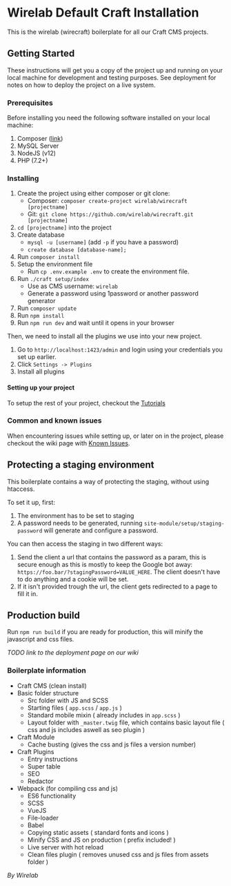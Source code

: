 # Wirelab Default Craft Installation
This is the wirelab (wirecraft) boilerplate for all our Craft CMS projects. 

## Getting Started
These instructions will get you a copy of the project up and running on your local machine for development and testing purposes. See deployment for notes on how to deploy the project on a live system.

### Prerequisites
Before installing you need the following software installed on your local machine:

 1. Composer ([link](https://getcomposer.org/))
 2. MySQL Server
 3. NodeJS (v12)
 4. PHP (7.2+)

### Installing
1. Create the project using either composer or git clone:
    -  Composer: `composer create-project wirelab/wirecraft [projectname]` 
    -  Git: `git clone https://github.com/wirelab/wirecraft.git [projectname]`
2. `cd [projectname]` into the project
3. Create database
   - `mysql -u [username]` (add `-p` if you have a password)
   - `create database [database-name];`
4. Run `composer install`
5. Setup the environment file
    - Run `cp .env.example .env` to create the environment file. 
6. Run `./craft setup/index` 
    - Use as CMS username: `wirelab`
    - Generate a password using 1password or another password generator
7. Run `composer update`
8. Run `npm install`
9. Run `npm run dev` and wait until it opens in your browser

Then, we need to install all the plugins we use into your new project.
1. Go to `http://localhost:1423/admin` and login using your credentials you set up earlier.
2. Click `Settings -> Plugins`
3. Install all plugins

#### Setting up your project
To setup the rest of your project, checkout the [Tutorials](https://github.com/wirelab/wirecraft/wiki/Tutorials)

### Common and known issues
When encountering issues while setting up, or later on in the project, please checkout the wiki page with [Known Issues](https://github.com/wirelab/wirecraft/wiki/Known-Issues).
   
## Protecting a staging environment
This boilerplate contains a way of protecting the staging, without using htaccess.

To set it up, first:
1. The environment has to be set to staging
2. A password needs to be generated, running `site-module/setup/staging-password` will generate and configure a password.

You can then access the staging in two different ways:
1. Send the client a url that contains the password as a param, this is secure enough as this is mostly to keep the Google bot away:
`https://foo.bar/?stagingPassword=VALUE_HERE`. The client doesn't have to do anything and a cookie will be set.
2. If it isn't provided trough the url, the client gets redirected to a page to fill it in.

 
## Production build
Run `npm run build` if you are ready for production, this will minify the javascript and css files.

_TODO link to the deployment page on our wiki_

### Boilerplate information
* Craft CMS (clean install)
* Basic folder structure
    * Src folder with JS and SCSS
    * Starting files ( `app.scss` / `app.js` )
    * Standard mobile mixin ( already includes in `app.scss` ) 
    * Layout folder with `_master.twig` file, which contains basic layout file ( css and js includes aswell as seo plugin )
* Craft Module
    * Cache busting (gives the css and js files a version number)
* Craft Plugins 
    * Entry instructions
    * Super table
    * SEO
    * Redactor
* Webpack (for compiling css and js)
    * ES6 functionality
    * SCSS
    * VueJS
    * File-loader
    * Babel
    * Copying static assets ( standard fonts and icons )
    * Minify CSS and JS on production ( prefix included! )
    * Live server with hot reload
    * Clean files plugin ( removes unused css and js files from assets folder )


_By Wirelab_
